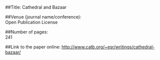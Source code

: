 ##Title: 
Cathedral and Bazaar

##Venue (journal name/conference):  
Open Publication License

##Number of pages:  
241

##Link to the paper online: 
http://www.catb.org/~esr/writings/cathedral-bazaar/
